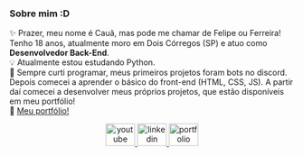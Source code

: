 

### Sobre mim :D
✨ Prazer, meu nome é Cauã, mas pode me chamar de Felipe ou Ferreira! Tenho 18 anos, atualmente moro em Dois Córregos (SP) e atuo como **Desenvolvedor Back-End**. <br>
💡 Atualmente estou estudando Python. <br>
🎈 Sempre curti programar, meus primeiros projetos foram bots no discord. Depois comecei a aprender o básico do front-end (HTML, CSS, JS). A partir daí comecei a desenvolver meus próprios projetos, que estão disponíveis em meu portfólio! <br>
🔗 [Meu portfólio!](https://developerferreira.github.io/developerferreira/)

<div align="center">
  <a href="https://youtube.com/@ferreiradeveloper" target="_blank">
    <img src="https://raw.githubusercontent.com/maurodesouza/profile-readme-generator/master/src/assets/icons/social/youtube/default.svg" width="52" height="40" alt="youtube logo"  />
  </a>
  <a href="https://www.linkedin.com/in/cau%C3%A3-ferreira-4213ab314/" target="_blank">
    <img src="https://raw.githubusercontent.com/maurodesouza/profile-readme-generator/master/src/assets/icons/social/linkedin/default.svg" width="52" height="40" alt="linkedin logo"  />
  </a>
  <a href="https://developerferreira.github.io/developerferreira/" target="_blank">
  <img src="https://www.svgrepo.com/show/532867/link.svg" width="52" height="40" alt="portfolio"/></a>
</div>

###
<br>
